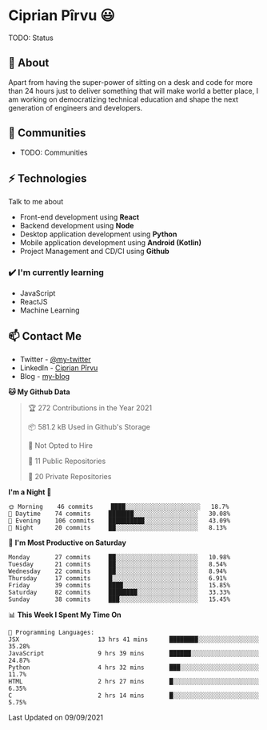 # Ciprian Pîrvu 😃

TODO: Status

## 🧐 About

Apart from having the super-power of sitting on a desk and code for more than 24 hours just to deliver something that will make world a better place, I am working on democratizing technical education and shape the next generation of engineers and developers.

## 👯 Communities

-   TODO: Communities

## ⚡ Technologies

Talk to me about

-   Front-end development using **React**
-   Backend development using **Node**
-   Desktop application development using **Python**
-   Mobile application development using **Android (Kotlin)**
-   Project Management and CD/CI using **Github**

### ✔️ I'm currently learning

-   JavaScript
-   ReactJS
-   Machine Learning

## 📫 Contact Me

-   Twitter - [@my-twitter]()
-   LinkedIn - [Ciprian Pîrvu](https://www.linkedin.com/in/p%C3%AErvu-ciprian-cristian-4415991b1/)
-   Blog - [my-blog]()

<!--START_SECTION:waka-->
**🐱 My Github Data** 

> 🏆 272 Contributions in the Year 2021
 > 
> 📦 581.2 kB Used in Github's Storage 
 > 
> 🚫 Not Opted to Hire
 > 
> 📜 11 Public Repositories 
 > 
> 🔑 20 Private Repositories  
 > 
**I'm a Night 🦉** 

```text
🌞 Morning    46 commits     ████░░░░░░░░░░░░░░░░░░░░░   18.7% 
🌆 Daytime    74 commits     ███████░░░░░░░░░░░░░░░░░░   30.08% 
🌃 Evening    106 commits    ██████████░░░░░░░░░░░░░░░   43.09% 
🌙 Night      20 commits     ██░░░░░░░░░░░░░░░░░░░░░░░   8.13%

```
📅 **I'm Most Productive on Saturday** 

```text
Monday       27 commits     ██░░░░░░░░░░░░░░░░░░░░░░░   10.98% 
Tuesday      21 commits     ██░░░░░░░░░░░░░░░░░░░░░░░   8.54% 
Wednesday    22 commits     ██░░░░░░░░░░░░░░░░░░░░░░░   8.94% 
Thursday     17 commits     █░░░░░░░░░░░░░░░░░░░░░░░░   6.91% 
Friday       39 commits     ████░░░░░░░░░░░░░░░░░░░░░   15.85% 
Saturday     82 commits     ████████░░░░░░░░░░░░░░░░░   33.33% 
Sunday       38 commits     ███░░░░░░░░░░░░░░░░░░░░░░   15.45%

```


📊 **This Week I Spent My Time On** 

```text
💬 Programming Languages: 
JSX                      13 hrs 41 mins      ████████░░░░░░░░░░░░░░░░░   35.28% 
JavaScript               9 hrs 39 mins       ██████░░░░░░░░░░░░░░░░░░░   24.87% 
Python                   4 hrs 32 mins       ███░░░░░░░░░░░░░░░░░░░░░░   11.7% 
HTML                     2 hrs 27 mins       █░░░░░░░░░░░░░░░░░░░░░░░░   6.35% 
C                        2 hrs 14 mins       █░░░░░░░░░░░░░░░░░░░░░░░░   5.75%

```


 Last Updated on 09/09/2021
<!--END_SECTION:waka-->
